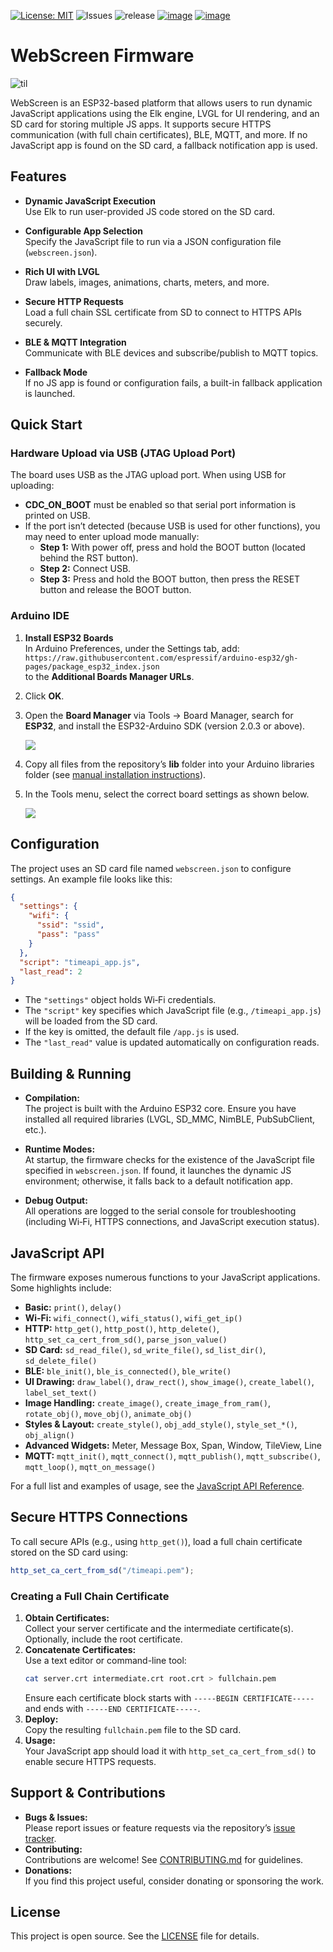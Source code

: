 [![License: MIT](https://img.shields.io/badge/License-MIT-green.svg)](https://opensource.org/licenses/MIT) ![Issues](https://img.shields.io/github/issues/HW-Lab-Hardware-Design-Agency/WebScreen-Software) ![release](https://img.shields.io/github/v/release/HW-Lab-Hardware-Design-Agency/WebScreen-Software) [![image](https://img.shields.io/badge/website-WebScreen.cc-D31027)](https://www.crowdsupply.com/hw-media-lab/webscreen) [![image](https://img.shields.io/badge/view_on-CrowdSupply-099)](https://www.crowdsupply.com/hw-media-lab/webscreen)


# WebScreen Firmware

![til](./docs/WebScreen_Notification.gif)

WebScreen is an ESP32-based platform that allows users to run dynamic JavaScript applications using the Elk engine, LVGL for UI rendering, and an SD card for storing multiple JS apps. It supports secure HTTPS communication (with full chain certificates), BLE, MQTT, and more. If no JavaScript app is found on the SD card, a fallback notification app is used.

## Features

- **Dynamic JavaScript Execution**  
  Use Elk to run user-provided JS code stored on the SD card.

- **Configurable App Selection**  
  Specify the JavaScript file to run via a JSON configuration file (`webscreen.json`).

- **Rich UI with LVGL**  
  Draw labels, images, animations, charts, meters, and more.

- **Secure HTTP Requests**  
  Load a full chain SSL certificate from SD to connect to HTTPS APIs securely.

- **BLE & MQTT Integration**  
  Communicate with BLE devices and subscribe/publish to MQTT topics.

- **Fallback Mode**  
  If no JS app is found or configuration fails, a built-in fallback application is launched.

## Quick Start

### Hardware Upload via USB (JTAG Upload Port)

The board uses USB as the JTAG upload port. When using USB for uploading:
- **CDC_ON_BOOT** must be enabled so that serial port information is printed on USB.
- If the port isn’t detected (because USB is used for other functions), you may need to enter upload mode manually:
  - **Step 1:** With power off, press and hold the BOOT button (located behind the RST button).
  - **Step 2:** Connect USB.
  - **Step 3:** Press and hold the BOOT button, then press the RESET button and release the BOOT button.

### Arduino IDE

1. **Install ESP32 Boards**  
   In Arduino Preferences, under the Settings tab, add:  
   `https://raw.githubusercontent.com/espressif/arduino-esp32/gh-pages/package_esp32_index.json`  
   to the **Additional Boards Manager URLs**.
2. Click **OK**.  
3. Open the **Board Manager** via Tools → Board Manager, search for **ESP32**, and install the ESP32-Arduino SDK (version 2.0.3 or above).  

   ![](docs/arduino_boards_manager.png)
4. Copy all files from the repository’s **lib** folder into your Arduino libraries folder (see [manual installation instructions](https://docs.arduino.cc/software/ide-v1/tutorials/installing-libraries#manual-installation)).
5. In the Tools menu, select the correct board settings as shown below.  

   ![](docs/arduino_tools_settings.png)

## Configuration

The project uses an SD card file named `webscreen.json` to configure settings. An example file looks like this:

```json
{
  "settings": {
    "wifi": {
      "ssid": "ssid",
      "pass": "pass"
    }
  },
  "script": "timeapi_app.js",
  "last_read": 2
}
```

- The `"settings"` object holds Wi‑Fi credentials.
- The `"script"` key specifies which JavaScript file (e.g., `/timeapi_app.js`) will be loaded from the SD card.
- If the key is omitted, the default file `/app.js` is used.
- The `"last_read"` value is updated automatically on configuration reads.

## Building & Running

- **Compilation:**  
  The project is built with the Arduino ESP32 core. Ensure you have installed all required libraries (LVGL, SD_MMC, NimBLE, PubSubClient, etc.).

- **Runtime Modes:**  
  At startup, the firmware checks for the existence of the JavaScript file specified in `webscreen.json`. If found, it launches the dynamic JS environment; otherwise, it falls back to a default notification app.

- **Debug Output:**  
  All operations are logged to the serial console for troubleshooting (including Wi‑Fi, HTTPS connections, and JavaScript execution status).

## JavaScript API

The firmware exposes numerous functions to your JavaScript applications. Some highlights include:
- **Basic:** `print()`, `delay()`
- **Wi‑Fi:** `wifi_connect()`, `wifi_status()`, `wifi_get_ip()`
- **HTTP:** `http_get()`, `http_post()`, `http_delete()`, `http_set_ca_cert_from_sd()`, `parse_json_value()`
- **SD Card:** `sd_read_file()`, `sd_write_file()`, `sd_list_dir()`, `sd_delete_file()`
- **BLE:** `ble_init()`, `ble_is_connected()`, `ble_write()`
- **UI Drawing:** `draw_label()`, `draw_rect()`, `show_image()`, `create_label()`, `label_set_text()`
- **Image Handling:** `create_image()`, `create_image_from_ram()`, `rotate_obj()`, `move_obj()`, `animate_obj()`
- **Styles & Layout:** `create_style()`, `obj_add_style()`, `style_set_*()`, `obj_align()`
- **Advanced Widgets:** Meter, Message Box, Span, Window, TileView, Line
- **MQTT:** `mqtt_init()`, `mqtt_connect()`, `mqtt_publish()`, `mqtt_subscribe()`, `mqtt_loop()`, `mqtt_on_message()`

For a full list and examples of usage, see the [JavaScript API Reference](docs/API.md).

## Secure HTTPS Connections

To call secure APIs (e.g., using `http_get()`), load a full chain certificate stored on the SD card using:
```js
http_set_ca_cert_from_sd("/timeapi.pem");
```
### Creating a Full Chain Certificate
1. **Obtain Certificates:**  
   Collect your server certificate and the intermediate certificate(s). Optionally, include the root certificate.
2. **Concatenate Certificates:**  
   Use a text editor or command-line tool:
   ```bash
   cat server.crt intermediate.crt root.crt > fullchain.pem
   ```
   Ensure each certificate block starts with `-----BEGIN CERTIFICATE-----` and ends with `-----END CERTIFICATE-----`.
3. **Deploy:**  
   Copy the resulting `fullchain.pem` file to the SD card.
4. **Usage:**  
   Your JavaScript app should load it with `http_set_ca_cert_from_sd()` to enable secure HTTPS requests.

## Support & Contributions

- **Bugs & Issues:**  
  Please report issues or feature requests via the repository’s [issue tracker](https://github.com/HW-Lab-Hardware-Design-Agency/WebScreen-Software/issues).
- **Contributing:**  
  Contributions are welcome! See [CONTRIBUTING.md](docs/CONTRIBUTING.md) for guidelines.
- **Donations:**  
  If you find this project useful, consider donating or sponsoring the work.

## License

This project is open source. See the [LICENSE](LICENSE) file for details.
